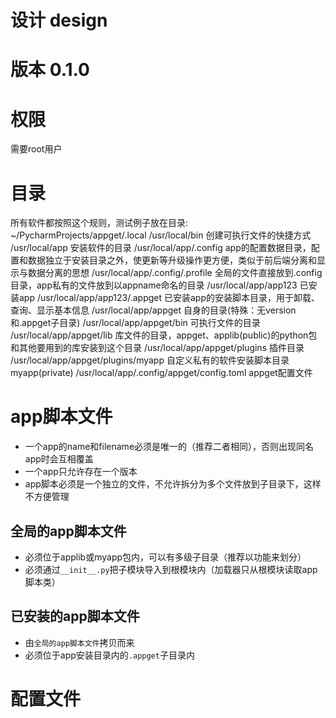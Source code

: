 # 设计 design

# 版本 0.1.0

# 权限
需要root用户

# 目录
所有软件都按照这个规则，测试例子放在目录: ~/PycharmProjects/appget/.local
/usr/local/bin 创建可执行文件的快捷方式
/usr/local/app 安装软件的目录
/usr/local/app/.config app的配置数据目录，配置和数据独立于安装目录之外，使更新等升级操作更方便，类似于前后端分离和显示与数据分离的思想
/usr/local/app/.config/.profile 全局的文件直接放到.config目录，app私有的文件放到以appname命名的目录
/usr/local/app/app123 已安装app
/usr/local/app/app123/.appget 已安装app的安装脚本目录，用于卸载、查询、显示基本信息
/usr/local/app/appget 自身的目录(特殊：无version和.appget子目录)
/usr/local/app/appget/bin 可执行文件的目录
/usr/local/app/appget/lib 库文件的目录，appget、applib(public)的python包和其他要用到的库安装到这个目录
/usr/local/app/appget/plugins 插件目录
/usr/local/app/appget/plugins/myapp 自定义私有的软件安装脚本目录myapp(private)
/usr/local/app/.config/appget/config.toml appget配置文件

# app脚本文件
* 一个app的name和filename必须是唯一的（推荐二者相同），否则出现同名app时会互相覆盖
* 一个app只允许存在一个版本
* app脚本必须是一个独立的文件，不允许拆分为多个文件放到子目录下，这样不方便管理

## 全局的app脚本文件
* 必须位于applib或myapp包内，可以有多级子目录（推荐以功能来划分）
* 必须通过`__init__.py`把子模块导入到根模块内（加载器只从根模块读取app脚本类）

## 已安装的app脚本文件
* 由`全局的app脚本文件`拷贝而来
* 必须位于app安装目录内的`.appget`子目录内

# 配置文件
```toml

```


